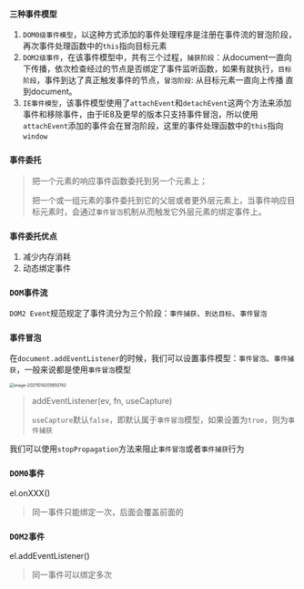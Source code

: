 ### `三种事件模型`

1. `DOM0级事件模型`，以这种方式添加的事件处理程序是注册在事件流的冒泡阶段，再次事件处理函数中的`this`指向目标元素
2. `DOM2级事件`，在该事件模型中，共有三个过程，`捕获阶段`：从document一直向下传播，依次检查经过的节点是否绑定了事件监听函数，如果有就执行，`目标阶段`，事件到达了真正触发事件的节点，`冒泡阶段`: 从目标元素一直向上传播 直到document。
3. `IE事件模型`，该事件模型使用了`attachEvent`和`detachEvent`这两个方法来添加事件和移除事件，由于IE8及更早的版本只支持事件冒泡，所以使用`attachEvent`添加的事件会在冒泡阶段，这里的事件处理函数中的`this`指向`window`

### `事件委托`

> 把一个元素的响应事件函数委托到另一个元素上；
>
> 把一个或一组元素的事件委托到它的父层或者更外层元素上，当事件响应目标元素时，会通过`事件冒泡`机制从而触发它外层元素的绑定事件上。

### `事件委托优点`

1. 减少内存消耗
2. 动态绑定事件

### `DOM事件流`

`DOM2 Event`规范规定了事件流分为三个阶段：`事件捕获`、`到达目标`、`事件冒泡`

### `事件冒泡`

在`document.addEventListener`的时候，我们可以设置事件模型：`事件冒泡`、`事件捕获`，一般来说都是使用`事件冒泡`模型

<img src="/Users/yudachao/Library/Application Support/typora-user-images/image-20211014205650742.png" alt="image-20211014205650742" style="zoom:50%;" />

> addEventListener(ev, fn, useCapture)
>
> `useCapture`默认`false`，即默认属于`事件冒泡`模型，如果设置为`true`，则为`事件捕获`

我们可以使用`stopPropagation`方法来阻止`事件冒泡`或者`事件捕获`行为

### `DOM0事件`

el.onXXX()

> 同一事件只能绑定一次，后面会覆盖前面的

### `DOM2事件`

el.addEventListener()

> 同一事件可以绑定多次
